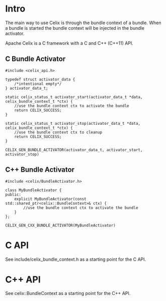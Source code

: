 <!--
Licensed to the Apache Software Foundation (ASF) under one or more
contributor license agreements.  See the NOTICE file distributed with
this work for additional information regarding copyright ownership.
The ASF licenses this file to You under the Apache License, Version 2.0
(the "License"); you may not use this file except in compliance with
the License.  You may obtain a copy of the License at
   
    http://www.apache.org/licenses/LICENSE-2.0

Unless required by applicable law or agreed to in writing, software
distributed under the License is distributed on an "AS IS" BASIS,
WITHOUT WARRANTIES OR CONDITIONS OF ANY KIND, either express or implied.
See the License for the specific language governing permissions and
limitations under the License.
-->

# Intro

The main way to use Celix is through the bundle context of a bundle.
When a bundle is started the bundle context will be injected in the bundle activator.

Apache Celix is a C framework with a C and C++ (C++11) API. 

## C Bundle Activator
```
#include <celix_api.h>

typedef struct activator_data {
    /*intentional empty*/
} activator_data_t;

static celix_status_t activator_start(activator_data_t *data, celix_bundle_context_t *ctx) {
    //use the bundle context ctx to activate the bundle
    return CELIX_SUCCESS;
}

static celix_status_t activator_stop(activator_data_t *data, celix_bundle_context_t *ctx) {
    //use the bundle context ctx to cleanup
    return CELIX_SUCCESS;
}

CELIX_GEN_BUNDLE_ACTIVATOR(activator_data_t, activator_start, activator_stop)
```

## C++ Bundle Activator
```
#include <celix/BundleActivator.h>

class MyBundleActivator {
public:
    explicit MyBundleActivator(const std::shared_ptr<celix::BundleContext>& ctx) {
        //use the bundle context ctx to activate the bundle
    }
};

CELIX_GEN_CXX_BUNDLE_ACTIVATOR(MyBundleActivator)
```

# C API

See include/celix_bundle_context.h as a starting point for the C API.

# C++ API

See celix::BundleContext as a starting point for the C++ API. 
